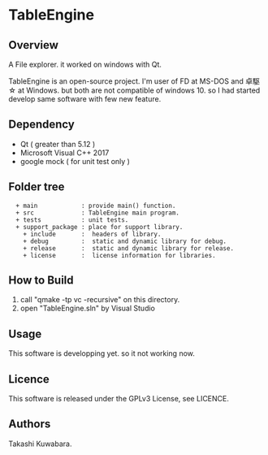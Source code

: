# TableEngine

## Overview 

A File explorer. it worked on windows with Qt.

TableEngine is an open-source project. 
I'm user of FD at MS-DOS and 卓駆☆ at Windows. but both are not compatible of windows 10. so I had started develop same software with few new feature.

## Dependency

* Qt ( greater than 5.12 )
* Microsoft Visual C++ 2017
* google mock ( for unit test only )

## Folder tree

```
  + main            : provide main() function.
  + src             : TableEngine main program.
  + tests           : unit tests.
  + support_package : place for support library.
    + include       :  headers of library.
    + debug         :  static and dynamic library for debug.
    + release       :  static and dynamic library for release.
    + license       :  license information for libraries.
```

## How to Build

1. call "qmake -tp vc -recursive" on this directory.
1. open "TableEngine.sln" by Visual Studio

## Usage

This software is developping yet. so it not working now.

## Licence

This software is released under the GPLv3 License, see LICENCE.

## Authors

Takashi Kuwabara.